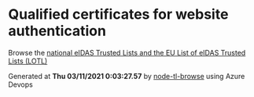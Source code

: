 # Qualified certificates for website authentication 
 Browse the [national eIDAS Trusted Lists and the EU List of eIDAS Trusted Lists (LOTL)](https://webgate.ec.europa.eu/tl-browser/#/) 
 
 
Generated at **Thu 03/11/2021  0:03:27.57** by [node-tl-browse](https://github.com/ymedlop/node-tl-browser) using Azure Devops 
